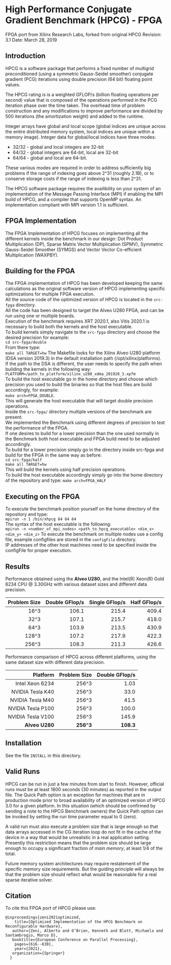 

# High Performance Conjugate Gradient Benchmark (HPCG) - FPGA #


FPGA port from Xilinx Research Labs, forked from original HPCG Revision: 3.1 Date: March 28, 2019

## Introduction ##

HPCG is a software package that performs a fixed number of multigrid preconditioned
(using a symmetric Gauss-Seidel smoother) conjugate gradient (PCG) iterations using double
precision (64 bit) floating point values.

The HPCG rating is is a weighted GFLOP/s (billion floating operations per second) value
that is composed of the operations performed in the PCG iteration phase over
the time taken.  The overhead time of problem construction and any modifications to improve
performance are divided by 500 iterations (the amortization weight) and added to the runtime.

Integer arrays have global and local
scope (global indices are unique across the entire distributed memory system,
local indices are unique within a memory image).  Integer data for global/local
indices have three modes:

* 32/32 - global and local integers are 32-bit
* 64/32 - global integers are 64-bit, local are 32-bit
* 64/64 - global and local are 64-bit.

These various modes are required in order to address sufficiently big problems
if the range of indexing goes above 2^31 (roughly 2.1B), or to conserve storage
costs if the range of indexing is less than 2^31.

The  HPCG  software  package requires the availibility on your system of an
implementation of the  Message Passing Interface (MPI) if enabling the MPI
build of HPCG, and a compiler that supports OpenMP syntax. An implementation
compliant with MPI version 1.1 is sufficient.

## FPGA Implementation ##

The FPGA Implementation of HPCG focuses on implementing all the different kernels inside the benchmark in our design: Dot Product Multiplication (DP), Sparse Matrix Vector Multiplication (SPMV), Symmetric Gauss-Seidel Smoother (SYMGS) and Vector Vector Co-efficient Multiplication (WAXPBY).

<!-- ### Dot Product Multiplication Kenrel  ### -->

## Building for the FPGA ##

The FPGA implementation of HPCG has been developed keeping the same calculations as 
the original software version of HPCG implementing specific optimizations for multiple FPGA execution.<br/>
All the source code of the optimized version of HPCG is located in the `src-fpga` directory.<br/>
All the code has been designed to target the Alveo U280 FPGA, and can be run using one or multiple boards.<br/>
Execution of the benchmark requires XRT 2020.1, also Vitis 2020.1 is necessary to build both the kernels
and the host executable. <br/>
To build kernels simply navigate to the `src-fpga` directory and choose the desired precision for example: <br/>
`cd src-fpga/double`<br/>
From there type:<br/>
`make all TARGET=hw`
The Makefile looks for the Xilinx Alveo U280 platform (DSA version 2019.3) in the default installation path (/opt/xilinx/platforms).<br/>
If the path to the DSA is different, the user needs to specify the path when building the kernels in the following way:<br/>
`PLATFORM=/path_to_platform/xilinx_u280_xdma_201920_3.xpfm`<br/>
To build the host executable go in the home directory and choose which precision you used to build the binaries so 
that the host files are build accordingly, for example:<br/>
`make arch=FPGA_DOUBLE`.<br/>
This will generate the host executable that will target double precision operations.<br/>
Inside the `src-fpga/` directory multiple versions of the benchmark are present.<br/>
We implemented the Benchmark using different degrees of precision to test the performance of the FPGA.<br/>
If one desires to build for a lower precision than the one used normally in the Benchmark both host executable and FPGA build need to be adjusted accordingly.<br/>
To build for a lower precision simply go in the directory inside src-fpga and build for the FPGA in the same way as before:<br/>
`cd src-fpga/half`<br/>
`make all TARGET=hw`<br/>
This will build the kernels using half precision operations.<br/>
To build the host executable accordingly simply go into the home directory of the repository and type:
`make arch=FPGA_HALF`

## Executing on the FPGA ##

To execute the benchmark position yourself on the home directory of the repository and type:<br/>
`mpirun -n 1 /bin/xhpcg 64 64 64`<br/>
The syntax of the host executable is the following:<br/>
`mpirun -n <number_of_mpi_nodes> <path_to_hpcg_executable> <dim_x> <dim_y> <dim_z>`
To execute the benchmark on multiple nodes use a config file,
example configfiles are stored in the `configFile` directory.   
IP addresses of the other host machines need to be specified inside the configFile for proper execution.

## Results ##

Performance obtained using the **Alveo U280**, and the Intel(R) Xeon(R) Gold 6234 CPU @ 3.30GHz with various dataset sizes and different data precision.

| Problem Size 	| Double GFlop/s 	| Single GFlop/s 	| Half GFlop/s 		|
|----------:	|---------------:	|---------------:	|-----------------:	|
|   16^3  		|   106.1			|   215.4 			|	409.4		 	|
|   32^3  		|   107.1			|   215.7 			|	418.0		 	|
|   64^3  		|   103.9			|   213.5 			|	430.9		 	|
|   128^3  		|   107.2			|   217.9			|	422.3		 	|
|   256^3  		|   108.3			|   211.3		 	|	426.6		 	|


Performance comparison of HPCG across different platforms, using the same dataset size with different data precision.

| Platform 				| Problem Size 	| Double GFlop/s 	|
|------------------:	|----------:	|---------------:	|
|   Intel Xeon 6234		|   256^3  		|   1.03			|
|   NVIDIA Tesla K40 	|   256^3 		|   33.0			|
|  	NVIDIA Tesla M40	|   256^3 		|   41.5			|
|  	NVIDIA Tesla P100	|   256^3  		|   100.0			|
|  	NVIDIA Tesla V100	|   256^3  		|   145.9			|
|  **Alveo U280**		|   **256^3**	|   **108.3**		|


## Installation ##

See the file `INSTALL` in this directory.

## Valid Runs ##

HPCG can be run in just a few minutes from start to finish.  However, official
runs must be at least 1800 seconds (30 minutes) as reported in the output file.
The Quick Path option is an exception for machines that are in production mode
prior to broad availability of an optimized version of HPCG 3.0 for a given platform.
In this situation (which should be confirmed by sending a note to the HPCG Benchmark
owners) the Quick Path option can be invoked by setting the run time parameter equal
to 0 (zero).

A valid run must also execute a problem size that is large enough so that data
arrays accessed in the CG iteration loop do not fit in the cache of the device
in a way that would be unrealistic in a real application setting.  Presently this
restriction means that the problem size should be large enough to occupy a
significant fraction of *main memory*, at least 1/4 of the total.

Future memory system architectures may require restatement of the specific memory
size requirements.  But the guiding principle will always be that the problem
size should reflect what would be reasonable for a real sparse iterative solver.

## Citation ##

To cite this FPGA port of HPCG please use:

```
@inproceedings{zeni2021optimized,
    title={Optimized Implementation of the HPCG Benchmark on Reconfigurable Hardware},
   author={Zeni, Alberto and O’Brien, Kenneth and Blott, Michaela and Santambrogio, Marco D},
   booktitle={European Conference on Parallel Processing},
    pages={616--630},
    year={2021},
   organization={Springer}
  }
  ```
